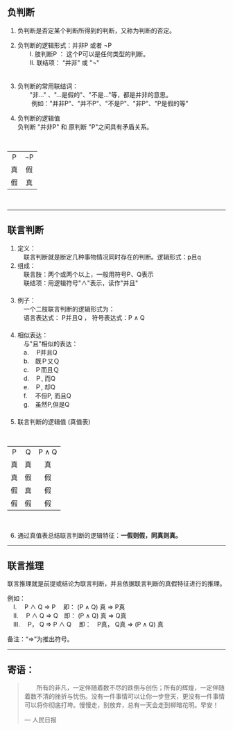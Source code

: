 ## __负判断__
1)  负判断是否定某个判断所得到的判断，又称为判断的否定。

2)  负判断的逻辑形式：并非P 或者 ¬P <br>
　　Ⅰ. 肢判断P ： 这个P可以是任何类型的判断。 <br>
　　Ⅱ. 联结项： “并非" 或 "¬" <br>
　　
3)  负判断的常用联结词：<br>
　　"非..." 、"...是假的"、"不是..."等，都是并非的意思。<br>
　　  例如："并非P"、"并不P"、"不是P"、"非P"、"P是假的等"
　　
4)  负判断的逻辑值 <br>
     负判断 "并非P" 和 原判断 "P"之间具有矛盾关系。
<br>  
<table>
	<tr align="center">
		<td>P</td>
		<td>¬P</td>
	</tr>
	<tr align="center">
		<td>真</td>
		<td>假</td>
	</tr>
	<tr align="center">
		<td>假</td>
		<td>真</td>
	</tr>
</table>
<br>

---
## __联言判断__
1) 定义：<br>
　联言判断就是断定几种事物情况同时存在的判断。逻辑形式：p且q
　
2) 组成：<br>
　联言肢：两个或两个以上，一般用符号P、Q表示<br>
　联结项：用逻辑符号"∧"表示，读作"并且"<br>
　
3) 例子：<br>
　一个二肢联言判断的逻辑形式为：<br>
　语言表达式： P并且Q ， 符号表达式：P ∧ Q <br>
　
4) 相似表达：<br>
　与"且"相似的表达：<br>
　a. 　P并且Q<br>
　b.　既Ｐ又Ｑ<br>
　c.　Ｐ而且Ｑ<br>
　d.　Ｐ, 而Q<br>
　e.　Ｐ, 却Q<br>
　f.　 不但P, 而且Q<br>
　g.　虽然P,但是Q<br>
　
5) 联言判断的逻辑值 (真值表)
<br>
<table>
	<tr align="center">
		<td>P</td>
		<td>Q</td>
		<td>P ∧ Q</td>
	</tr>
	<tr align="center">
		<td>真</td>
		<td>真</td>
		<td>真</td>
	</tr>
	<tr align="center">
		<td>真</td>
		<td>假</td>
		<td>假</td>
	</tr>
	<tr align="center">
		<td>假</td>
		<td>真</td>
		<td>假</td>
	</tr>
	<tr align="center">
		<td>假</td>
		<td>假</td>
		<td>假</td>
	</tr>
</table>
<br>

6) 通过真值表总结联言判断的逻辑特征：__一假则假，同真则真。__

---
## __联言推理__

联言推理就是前提或结论为联言判断，并且依据联言判断的真假特征进行的推理。<br>

例如：<br>
　Ⅰ. 　P ∧ Q  ⇒  P　 即： (P ∧ Q) 真 ⇒ P真<br>
　Ⅱ. 　P ∧ Q  ⇒  Q　即： (P ∧ Q) 真 ⇒ Q真<br>
　Ⅲ.　 P， Q  ⇒ P ∧ Q  　即：　P真， Q真  ⇒  (P ∧ Q) 真<br>

备注：“⇒”为推出符号。<br>

---
##  __寄语__：
> &nbsp; &nbsp; &nbsp; &nbsp;所有的非凡，一定伴随着数不尽的跌倒与创伤；所有的辉煌，一定伴随着数不清的挫折与忧伤。没有一件事情可以让你一步登天，更没有一件事情可以将你彻底打垮。慢慢走，别放弃，总有一天会走到柳暗花明。早安！
>
> — 人民日报